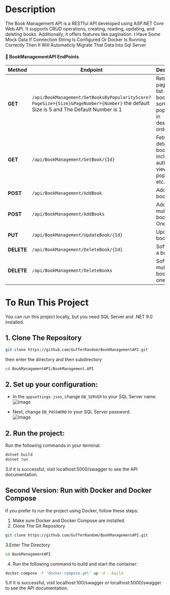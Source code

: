 # Description
The Book Management API is a RESTful API developed using ASP.NET Core Web API. It supports CRUD operations, creating, reading, updating, and deleting books. Additionally, it offers features like pagination.
I Have Some Mock Data If Connection String Is Configured Or Docker Is Running Correctly Then It Will Automaticly Migrate That Data Into Sql Server
####  📖 BookManagementAPI EndPoints
| Method  | Endpoint  | Description |
|---------|----------|-------------|
| **GET** | `/api/BookManagement/GetBooksByPopularityScore?PageSize={Size}&PageNumber={Number}` the default Size is 5 and The Default Number is 1 |Retrieve a paginated list of books sorted by popularity in descending order. |
| **GET** | `/api/BookManagement/GetBook/{Id}` |Fetch details of a book, including author, title, view count, popularity, etc.  |
| **POST** | `/api/BookManagement/AddBook` | Add a new book |
| **POST** | `/api/BookManagement/AddBooks` | Add multiple books or One |
| **PUT** | `/api/BookManagement/UpdateBook/{Id}` | Update a book |
| **DELETE** | `/api/BookManagement/DeleteBook/{Id}` | Soft delete a book  |
| **DELETE** | `/api/BookManagement/DeleteBooks` | Soft delete multiple books or one |

# To Run This Project

You can run this project locally, but you need SQL Server and .NET 9.0 installed.
## 1. Clone The Repository
```bash
git clone https://github.com/GufferRandom/BookManagementAPI.git
```
then enter the directory and then subdirectory 
```bash
cd BookManagementAPI/BookManagement.API
```
## 2. Set up your configuration:

- In the `appsettings.json`, change `DB_SERVER` to your SQL Server name.  
  ![image](https://github.com/user-attachments/assets/151fd13b-2359-4ed2-b430-2579b2365386)

- Next, change `DB_PASSWORD` to your SQL Server password.  
  ![image](https://github.com/user-attachments/assets/2afd3ac9-f8b9-432b-b461-128161809813)

## 2. Run the project:

Run the following commands in your terminal:

```bash
dotnet build
dotnet run
```
3.if it is  successful, visit   localhost:5000/swagger to see the API documentation.

## Second Version: Run with Docker and Docker Compose

If you prefer to run the project using Docker, follow these steps:

1. Make sure Docker and Docker Compose are installed.
2. Clone The Git Repository
```bash
git clone https://github.com/GufferRandom/BookManagementAPI.git
```
3.Enter The Directory
```bash
cd BookManagementAPI
```
4. Run the following command to build and start the container:
```bash
docker-compose -f 'docker-compose.yml' up -d --build
```
5.if it is  successful, visit localhost:100/swagger or  localhost:5000/swagger to see the API documentation.
